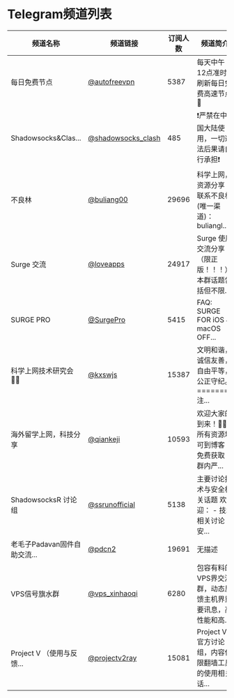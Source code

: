 # Telegram频道列表

| 频道名称 | 频道链接 | 订阅人数 | 频道简介 |
|----------|----------|----------|----------|
| 每日免费节点 | [@autofreevpn](https://t.me/autofreevpn) | 5387 | 每天中午12点准时刷新每日免费高速节点🚀  |
| Shadowsocks&Clas... | [@shadowsocks_clash](https://t.me/shadowsocks_clash) | 485 | ❗️严禁在中国大陆使用，一切违法后果请自行承担❗️  |
| 不良林 | [@buliang00](https://t.me/buliang00) | 29696 | 科学上网，资源分享 联系不良林(唯一渠道)：buliangl... |
| Surge 交流 | [@loveapps](https://t.me/loveapps) | 24917 | Surge 使用交流分享（限正版！！！） 本群话题包括但不限... |
| SURGE PRO | [@SurgePro](https://t.me/SurgePro) | 5415 | FAQ: SURGE FOR iOS & macOS OFF... |
| 科学上网技术研究会👨‍💻 | [@kxswjs](https://t.me/kxswjs) | 15387 | 文明和谐，诚信友善，自由平等，公正守纪。 ========注... |
| 海外留学上网，科技分享 | [@qiankeji](https://t.me/qiankeji) | 10593 | 欢迎大家的到来！👏👏👏 所有资源均可到博客 免费获取 群内严... |
| ShadowsocksR 讨论组 | [@ssrunofficial](https://t.me/ssrunofficial) | 5138 | 主要讨论技术与安全相关话题 欢迎： - 技术相关讨论 - 安... |
| 老毛子Padavan固件自助交流... | [@pdcn2](https://t.me/pdcn2) | 19691 | 无描述  |
| VPS信号旗水群 | [@vps_xinhaoqi](https://t.me/vps_xinhaoqi) | 6280 | 包容有料的VPS界交流群，动态反馈主机界重要讯息，高性能和高... |
| Project V （使用与反馈... | [@projectv2ray](https://t.me/projectv2ray) | 15081 | Project V 官方讨论组，内容仅限翻墙工具的使用相关话... |
